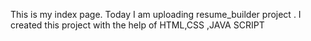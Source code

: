 This is my index page.
Today I am uploading resume_builder project .
I created this project with the help of HTML,CSS ,JAVA SCRIPT
